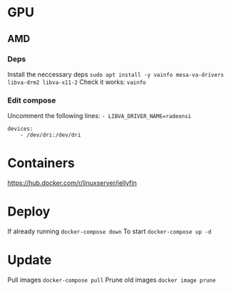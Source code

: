 # GPU

## AMD

### Deps
Install the neccessary deps
```sudo apt install -y vainfo mesa-va-drivers libva-drm2 libva-x11-2```
Check it works:
```vainfo```

### Edit compose
Uncomment the following lines:
```- LIBVA_DRIVER_NAME=radeonsi```
```
devices:
    - /dev/dri:/dev/dri
```

# Containers
https://hub.docker.com/r/linuxserver/jellyfin

# Deploy
If already running
```docker-compose down```
To start
```docker-compose up -d```

# Update
Pull images
```docker-compose pull```
Prune old images
```docker image prune```
